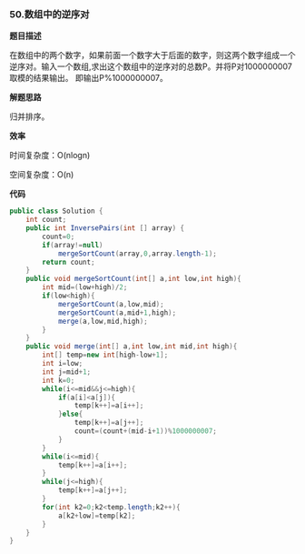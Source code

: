 ### 50.数组中的逆序对

**题目描述**

在数组中的两个数字，如果前面一个数字大于后面的数字，则这两个数字组成一个逆序对。输入一个数组,求出这个数组中的逆序对的总数P。并将P对1000000007取模的结果输出。 即输出P%1000000007。

**解题思路**

归并排序。

**效率**

时间复杂度：O(nlogn)

空间复杂度：O(n)

**代码**

```java
public class Solution {
    int count;
    public int InversePairs(int [] array) {
        count=0;
        if(array!=null)
            mergeSortCount(array,0,array.length-1);
        return count;
    }
    public void mergeSortCount(int[] a,int low,int high){
        int mid=(low+high)/2;
        if(low<high){
            mergeSortCount(a,low,mid);
            mergeSortCount(a,mid+1,high);
            merge(a,low,mid,high);
        }
    }
    public void merge(int[] a,int low,int mid,int high){
        int[] temp=new int[high-low+1];
        int i=low;
        int j=mid+1;
        int k=0;
        while(i<=mid&&j<=high){
            if(a[i]<a[j]){
                temp[k++]=a[i++];
            }else{
                temp[k++]=a[j++];
                count=(count+(mid-i+1))%1000000007;
            }
        }
        while(i<=mid){
            temp[k++]=a[i++];
        }
        while(j<=high){
            temp[k++]=a[j++];
        }
        for(int k2=0;k2<temp.length;k2++){
            a[k2+low]=temp[k2];
        }
    }
}
```


